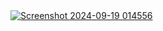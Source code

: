 <a href="https://sagarrathod7568-github-io.vercel.app/" target="_blank">
    <img src="https://github.com/user-attachments/assets/e38e8ab6-e116-4a37-b21b-bdb95e466145" alt="Screenshot 2024-09-19 014556"/>
</a>
